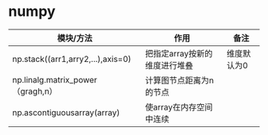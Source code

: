 # numpy

| 模块/方法                         | 作用                          | 备注        |
| --------------------------------- | ----------------------------- | ----------- |
| np.stack((arr1,arry2,...),axis=0) | 把指定array按新的维度进行堆叠 | 维度默认为0 |
| np.linalg.matrix_power（gragh,n） | 计算图节点距离为n的节点       |             |
| np.ascontiguousarray(array)       | 使array在内存空间中连续       |             |
